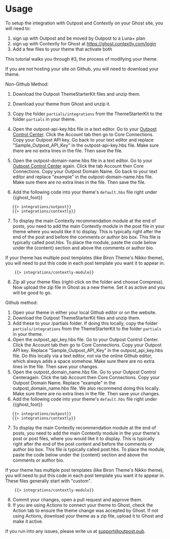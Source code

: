 # Usage

To setup the integration with Outpost and Contextly on your Ghost site, you will need to:
1) sign up with Outpost and be moved by Outpost to a Luna+ plan
2) sign up with Contextly for Ghost at https://ghost.contextly.com/login
3) Add a few files to your theme that activate both

This tutorial walks you through #3, the process of modifying your theme.

If you are not hosting your site on Github, you will need to download your theme.

Non-Github Method:

1. Download the Outpost ThemeStarterKit files and unzip them.

2. Download your theme from Ghost and unzip it.

3. Copy the folder `partials/integrations` from the ThemeStarterKit to the folder `partials` in your theme.

4. Open the outpost-api-key.hbs file in a text editor. Go to your [Outpost Control Center](https://admin.outpost.pub). Click the Account tab then go to Core Connections. Copy your Outpost API key. Go back to your text editor and replace "Sample_Outpost_API_Key" in the outpost-api-key.hbs file. Make sure there are no extra lines in the file. Then save the file.

5. Open the outpost-domain-name.hbs file in a text editor. Go to your [Outpost Control Center](https://admin.outpost.pub) again. Click the tab Account then Core Connections. Copy your Outpost Domain Name. Go back to your text editor and replace "example" in the outpost-domain-name.hbs file. Make sure there are no extra lines in the file. Then save the file.

6. Add the following code into your theme's `default.hbs` file right under {{ghost_foot}}

```
   {{> integrations/outpost}}
   {{> integrations/contextly}}
``` 

7. To display the main Contextly recommendation module at the end of posts, you need to add the main Contextly module in the post file in your theme where you would like it to display. This is typically right after the end of the post and before the comments or author bio box. This file is typically called post.hbs. To place the module, paste the code below under the {content} section and above the comments or author bio. 

If your theme has multiple post templates (like Biron Theme's Nikko theme), you will need to put this code in each post template you want it to appear in.

```
    {{> integrations/contextly-module}}
```

8. Zip all your theme files (right-click on the folder and choose Compress). Now upload the zip file in Ghost as a new theme. Set it as active and you will be good to go.

Github method:

1. Open your theme in either your local Github editor or on the website.
2. Download the Outpost ThemeStarterKit files and unzip them.
3. Add these to your /partials folder. If doing this locally, copy the folder `partials/integrations` from the ThemeStarterKit to the folder `partials` in your theme.
4. Open the outpost_api_key.hbs file. Go to your <a hre="https://admin.outpost.pub">Outpost Control Center</a>. Click the Account tab then go to Core Connections. Copy your Outpost API key. Replace "Sample_Outpost_API_Key" in the outpost_api_key.hbs file. Do this locally via a text editor, not via the online Github editor, which always adds a space somehow. Make sure there are no extra lines in the file. Then save your changes.
5. Open the outpost_domain_name.hbs file. Go to your <a hre="https://admin.outpost.pub">Outpost Control Center</a>again. Click the tab Account then Core Connections. Copy your Outpost Domain Name. Replace "example" in the outpost_domain_name.hbs file. We also recommend doing this locally. Make sure there are no extra lines in the file. Then save your changes.
6. Add the following code into your theme's `default.hbs` file right under {{ghost_foot}}

```
   {{> integrations/outpost}}
   {{> integrations/contextly}}
``` 

7. To display the main Contextly recommendation module at the end of posts, you need to add the main Contextly module in the your theme's post or post files, where you would like it to display. This is typically right after the end of the post content and before the comments or author bio box. This file is typically called post.hbs. To place the module, paste the code below under the {content} section and above the comments or author bio. 

If your theme has multiple post templates (like Biron Theme's Nikko theme), you will need to put this code in each post template you want it to appear in. These files generally start with "custom".

```
    {{> integrations/contextly-module}}
```
8. Commit your changes, open a pull request and approve them.
9. If you are using Actions to connect your theme to Ghost, check the Action tab to ensure the theme change was accepted by Ghost. If not using Actions, download your theme as a zip file, upload it to Ghost and make it active.


If you run into any issues, please write us at support@outpost.pub.
